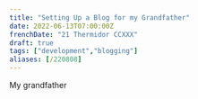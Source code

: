 ```yaml
---
title: "Setting Up a Blog for my Grandfather"
date: 2022-06-13T07:00:00Z
frenchDate: "21 Thermidor CCXXX"
draft: true
tags: ["development","blogging"]
aliases: [/220808]
---
```


My grandfather